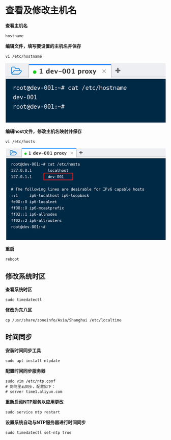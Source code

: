 # 查看及修改主机名

**查看主机名**

```shell
hostname
```

**编辑文件，填写要设置的主机名并保存**

```shell
vi /etc/hostname
```
![](../_media/Snipaste_2022-08-16_23-23-47.png ':size=30%')

**编辑host文件，修改主机名映射并保存**

```shell
vi /etc/hosts
```
![](../_media/Snipaste_2022-08-16_23-09-36.png ':size=40%')

**重启**

```shell
reboot
```

## 修改系统时区

**查看系统时区**

```shell
sudo timedatectl
```

**修改为东八区**

```shell
cp /usr/share/zoneinfo/Asia/Shanghai /etc/localtime
```

## 时间同步

**安装时间同步工具**

```shell
sudo apt install ntpdate
```

**配置时间同步服务器**

```shell
sudo vim /etc/ntp.conf
# 向阿里云同步，配置如下：
# server time1.aliyun.com
```

**重新启动NTP服务以应用更改**

```shell
sudo service ntp restart
```

**设置系统自动与NTP服务器进行时间同步**

```shell
sudo timedatectl set-ntp true
```
